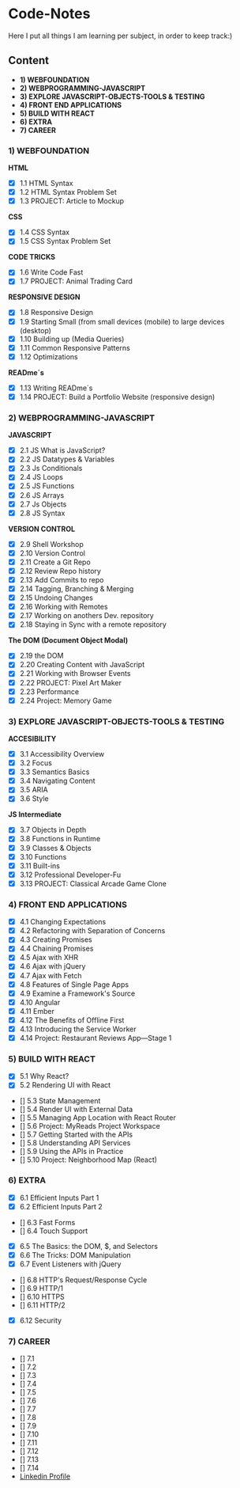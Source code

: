 # Code-Notes
Here I put all things I am learning per subject, in order to keep track:)

## Content
- __1) WEBFOUNDATION__
- __2) WEBPROGRAMMING-JAVASCRIPT__
- __3) EXPLORE JAVASCRIPT-OBJECTS-TOOLS & TESTING__
- __4) FRONT END APPLICATIONS__
- __5) BUILD WITH REACT__
- __6) EXTRA__
- __7) CAREER__

### __1) WEBFOUNDATION__

__HTML__
- [x] 1.1 HTML Syntax
- [x] 1.2 HTML Syntax Problem Set
- [x] 1.3 PROJECT: Article to Mockup

__CSS__
- [x] 1.4 CSS Syntax
- [x] 1.5 CSS Syntax Problem Set

__CODE TRICKS__
- [x] 1.6 Write Code Fast
- [x] 1.7 PROJECT: Animal Trading Card

__RESPONSIVE DESIGN__
- [x] 1.8 Responsive Design
- [x] 1.9 Starting Small (from small devices (mobile) to large devices (desktop)
- [x] 1.10 Building up (Media Queries)
- [x] 1.11 Common Responsive Patterns
- [x] 1.12 Optimizations

__READme´s__
- [x] 1.13 Writing READme´s
- [x] 1.14 PROJECT: Build a Portfolio Website (responsive design)

### __2) WEBPROGRAMMING-JAVASCRIPT__
__JAVASCRIPT__
- [x] 2.1 JS What is JavaScript?
- [x] 2.2 JS Datatypes & Variables
- [x] 2.3 Js Conditionals
- [x] 2.4 JS Loops
- [x] 2.5 JS Functions
- [x] 2.6 JS Arrays
- [x] 2.7 Js Objects
- [x] 2.8 JS Syntax

__VERSION CONTROL__
- [x] 2.9 Shell Workshop
- [x] 2.10 Version Control
- [x] 2.11 Create a Git Repo
- [x] 2.12 Review Repo history
- [x] 2.13 Add Commits to repo
- [x] 2.14 Tagging, Branching & Merging 
- [x] 2.15 Undoing Changes
- [x] 2.16 Working with Remotes
- [x] 2.17 Working on anothers Dev. repository
- [x] 2.18 Staying in Sync with a remote repository

__The DOM (Document Object Modal)__
- [x] 2.19 the DOM
- [x] 2.20 Creating Content with JavaScript
- [x] 2.21 Working with Browser Events
- [x] 2.22 PROJECT: Pixel Art Maker
- [x] 2.23 Performance
- [x] 2.24 Project: Memory Game

### __3) EXPLORE JAVASCRIPT-OBJECTS-TOOLS & TESTING__
__ACCESIBILITY__
- [x] 3.1 Accessibility Overview
- [x] 3.2 Focus
- [x] 3.3 Semantics Basics
- [x] 3.4 Navigating Content
- [x] 3.5 ARIA
- [x] 3.6 Style

__JS Intermediate__
- [x] 3.7 Objects in Depth
- [x] 3.8 Functions in Runtime
- [x] 3.9 Classes & Objects
- [x] 3.10 Functions
- [x] 3.11 Built-ins
- [x] 3.12 Professional Developer-Fu
- [x] 3.13 PROJECT: Classical Arcade Game Clone

### __4) FRONT END APPLICATIONS__
- [x] 4.1 Changing Expectations
- [x] 4.2 Refactoring with Separation of Concerns
- [x] 4.3 Creating Promises
- [x] 4.4 Chaining Promises
- [x] 4.5 Ajax with XHR
- [x] 4.6 Ajax with jQuery
- [x] 4.7 Ajax with Fetch
- [x] 4.8 Features of Single Page Apps
- [x] 4.9 Examine a Framework's Source
- [x] 4.10 Angular
- [x] 4.11 Ember
- [x] 4.12 The Benefits of Offline First
- [x] 4.13 Introducing the Service Worker
- [x] 4.14 Project: Restaurant Reviews App—Stage 1

### __5) BUILD WITH REACT__
- [x] 5.1 Why React?
- [x] 5.2 Rendering UI with React
- [] 5.3 State Management
- [] 5.4 Render UI with External Data
- [] 5.5 Managing App Location with React Router
- [] 5.6 Project: MyReads Project Workspace
- [] 5.7 Getting Started with the APIs
- [] 5.8 Understanding API Services
- [] 5.9 Using the APIs in Practice
- [] 5.10 Project: Neighborhood Map (React)

### __6) EXTRA__
- [x] 6.1 Efficient Inputs Part 1
- [x] 6.2 Efficient Inputs Part 2
- [] 6.3 Fast Forms
- [] 6.4 Touch Support
- [x] 6.5 The Basics: the DOM, $, and Selectors
- [x] 6.6 The Tricks: DOM Manipulation
- [x] 6.7 Event Listeners with jQuery
- [] 6.8 HTTP's Request/Response Cycle
- [] 6.9 HTTP/1
- [] 6.10 HTTPS
- [] 6.11 HTTP/2
- [x] 6.12 Security

### __7) CAREER__
- [] 7.1
- [] 7.2
- [] 7.3
- [] 7.4
- [] 7.5
- [] 7.6
- [] 7.7
- [] 7.8
- [] 7.9
- [] 7.10
- [] 7.11
- [] 7.12
- [] 7.13
- [] 7.14
- [Linkedin Profile](https://blog.udacity.com/2015/01/essential-tips-stand-linkedin-profile.html)

